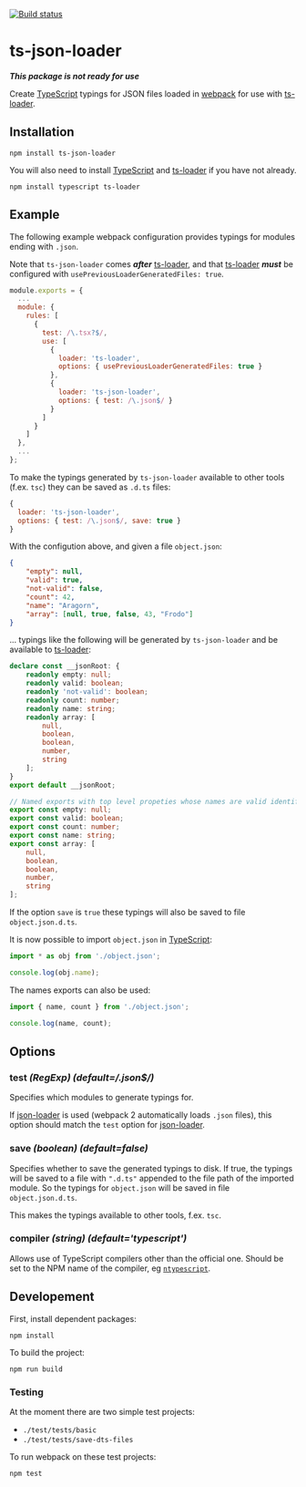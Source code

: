 [![Build status](https://ci.appveyor.com/api/projects/status/lg827hhyt9n4jc11/branch/master?svg=true)](https://ci.appveyor.com/project/MortenHoustonLudvigsen/ts-json-loader/branch/master)
# ts-json-loader

**_This package is not ready for use_**

Create [TypeScript](http://www.typescriptlang.org/) typings for JSON files loaded in [webpack](https://webpack.js.org/) for use with [ts-loader](https://github.com/TypeStrong/ts-loader).

## Installation

```
npm install ts-json-loader
```

You will also need to install [TypeScript](http://www.typescriptlang.org/) and [ts-loader](https://github.com/TypeStrong/ts-loader) if you have not already.

```
npm install typescript ts-loader
```

## Example

The following example webpack configuration provides typings for modules ending with `.json`.

Note that `ts-json-loader` comes **_after_** [ts-loader](https://github.com/TypeStrong/ts-loader), and that [ts-loader](https://github.com/TypeStrong/ts-loader) **_must_** be configured with `usePreviousLoaderGeneratedFiles: true`.

```js
module.exports = {
  ...
  module: {
    rules: [
      {
        test: /\.tsx?$/,
        use: [
          {
            loader: 'ts-loader',
            options: { usePreviousLoaderGeneratedFiles: true }
          },
          {
            loader: 'ts-json-loader',
            options: { test: /\.json$/ }
          }
        ]
      }
    ]
  },
  ...
};
```

To make the typings generated by `ts-json-loader` available to other tools (f.ex. `tsc`) they can be saved as `.d.ts` files:

```js
{
  loader: 'ts-json-loader',
  options: { test: /\.json$/, save: true }
}
```

With the configution above, and given a file `object.json`:

```json
{
    "empty": null,
    "valid": true,
    "not-valid": false,
    "count": 42,
    "name": "Aragorn",
    "array": [null, true, false, 43, "Frodo"]
}
```

... typings like the following will be generated by `ts-json-loader` and be available to [ts-loader](https://github.com/TypeStrong/ts-loader):

```typescript
declare const __jsonRoot: {
    readonly empty: null;
    readonly valid: boolean;
    readonly 'not-valid': boolean;
    readonly count: number;
    readonly name: string;
    readonly array: [
        null,
        boolean,
        boolean,
        number,
        string
    ];
}
export default __jsonRoot;

// Named exports with top level propeties whose names are valid identifiers
export const empty: null;
export const valid: boolean;
export const count: number;
export const name: string;
export const array: [
    null,
    boolean,
    boolean,
    number,
    string
];
```

If the option `save` is `true` these typings will also be saved to file `object.json.d.ts`.

It is now possible to import `object.json` in [TypeScript](http://www.typescriptlang.org/):

```typescript
import * as obj from './object.json';

console.log(obj.name);
```

The names exports can also be used:

```typescript
import { name, count } from './object.json';

console.log(name, count);
```

## Options

### test _(RegExp) (default=/\.json$/)_

Specifies which modules to generate typings for.

If [json-loader](https://github.com/webpack-contrib/json-loader) is used (webpack 2 automatically loads `.json` files), this option should match the `test` option for [json-loader](https://github.com/webpack-contrib/json-loader).

### save _(boolean) (default=false)_

Specifies whether to save the generated typings to disk. If true, the typings will be saved to a file with `".d.ts"` appended to the file path of the imported module. So the typings for `object.json` will be saved in file `object.json.d.ts`.

This makes the typings available to other tools, f.ex. `tsc`.

### compiler _(string) (default='typescript')_

Allows use of TypeScript compilers other than the official one. Should be set to the NPM name of the compiler, eg [`ntypescript`](https://github.com/basarat/ntypescript).


## Developement

First, install dependent packages:

```
npm install
```

To build the project:

```
npm run build
```

### Testing

At the moment there are two simple test projects:

* `./test/tests/basic`
* `./test/tests/save-dts-files`

To run webpack on these test projects:

```
npm test
```
